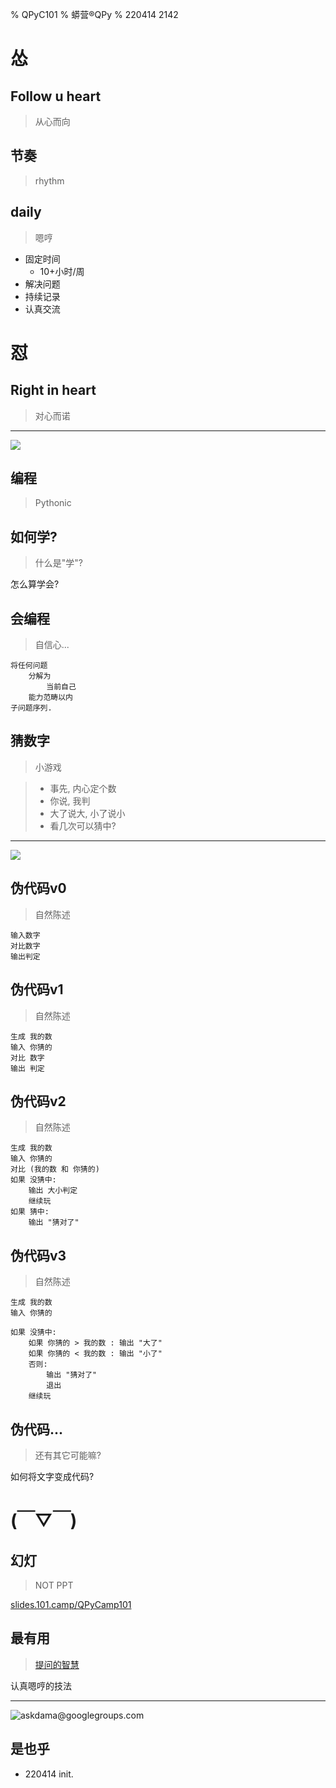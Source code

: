 % QPyC101
% 蟒营®QPy
% 220414 2142

# 怂


## Follow u heart
> 从心而向

## 节奏
> rhythm

## daily
> 嗯哼

- 固定时间
    + 10+小时/周
- 解决问题
- 持续记录
- 认真交流

# 怼


## Right in heart
> 对心而诺


-------

![](img/190416got-ride-dragon.jpg)

## 编程
> Pythonic

## 如何学?
> 什么是"学"?

怎么算学会?

## 会编程
> 自信心...

```
将任何问题
    分解为
        当前自己
    能力范畴以内
子问题序列.
```

## 猜数字
> 小游戏

>- 事先, 内心定个数
>- 你说, 我判
>- 大了说大, 小了说小
>- 看几次可以猜中?


-------

![](https://ipic.zoomquiet.top/2022-04-14-qpy_demo_guess-zip-speed.2022-04-14%2022_20_26.gif)

## 伪代码v0
> 自然陈述


```
输入数字
对比数字
输出判定
```

## 伪代码v1
> 自然陈述


```
生成 我的数
输入 你猜的
对比 数字
输出 判定
```

## 伪代码v2
> 自然陈述


```
生成 我的数
输入 你猜的
对比 (我的数 和 你猜的)
如果 没猜中:
    输出 大小判定
    继续玩
如果 猜中:
    输出 "猜对了"

```

## 伪代码v3
> 自然陈述


```
生成 我的数
输入 你猜的

如果 没猜中:
    如果 你猜的 > 我的数 : 输出 "大了"
    如果 你猜的 < 我的数 : 输出 "小了"
    否则:
        输出 "猜对了"
        退出
    继续玩

```

## 伪代码...
> 还有其它可能嘛?

如何将文字变成代码?

# (￣▽￣)


## 幻灯
> NOT PPT

[slides.101.camp/QPyCamp101](http://slides.101.camp/QPyCamp101.html)

## 最有用
> [提问的智慧](https://github.com/DebugUself/How-To-Ask-Questions-The-Smart-Way/blob/master/README-zh_CN.md)

认真嗯哼的技法


-------

![askdama@googlegroups.com](http://openmindclub.zoomquiet.top/res/KEEP/kcn_ask-dama.jpg?imageView2/2/h/420)

## 是也乎

- 220414 init.

